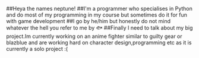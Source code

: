 

<!--
**NeptuneGishki/NeptuneGishki** is a ✨ _special_ ✨ repository because its `README.md` (this file) appears on your GitHub profile.

Here are some ideas to get you started:

- 🔭 I’m currently working on ...
- 🌱 I’m currently learning ...
- 👯 I’m looking to collaborate on ...
- 🤔 I’m looking for help with ...
- 💬 Ask me about ...
- 📫 How to reach me: ...
- 😄 Pronouns: ...
- ⚡ Fun fact: ...
-->

##Heya the names neptune!
##I'm a programmer who specialises in Python and do most of my programming in my course but sometimes do it for fun with game development 
##I go by he/him but honestly do not mind whatever the hell you refer to me by 🐟
##Finally I need to talk about my big project.Im currently working on an anime fighter similar to guilty gear or blazblue and are working hard on character design,programming etc as it is currently a solo project :(
